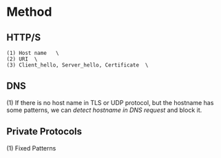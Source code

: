 # Method
## HTTP/S
	(1) Host name   \
	(2) URI  \
	(3) Client_hello, Server_hello, Certificate  \
	
## DNS
(1) If there is no host name in TLS or UDP protocol, but the hostname has some patterns, we can *detect hostname in DNS request* and block it.


## Private Protocols
(1) Fixed Patterns
